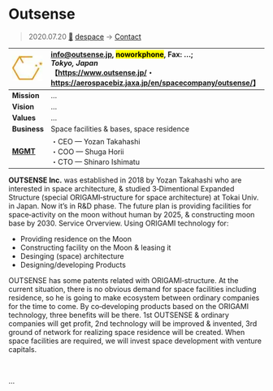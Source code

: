 # Outsense
> 2020.07.20 [🚀](../../index/index.md) [despace](../index.md) → [Contact](../contact.md)

|[![](../f/contact/o/outsense_logo1_thumb.webp)](../f/contact/o/outsense_logo1.png)|<info@outsense.jp>, <mark>noworkphone</mark>, Fax: …;<br> *Tokyo, Japan*<br> 【<https://www.outsense.jp/>・ <https://aerospacebiz.jaxa.jp/en/spacecompany/outsense/>】|
|:--|:--|
|**Mission**|…|
|**Vision**|…|
|**Values**|…|
|**Business**|Space facilities & bases, space residence|
|**[MGMT](../mgmt.md)**|・CEO — Yozan Takahashi<br> ・COO — Shuga Horii<br> ・CTO — Shinaro Ishimatu|

**OUTSENSE Inc.** was established in 2018 by Yozan Takahashi who are interested in space architecture, & studied 3‑Dimentional Expanded Structure (special ORIGAMI‑structure for space architecture) at Tokai Univ. in Japan. Now it’s in R&D phase. The future plan is providing facilities for space‑activity on the moon without human by 2025, & constructing moon base by 2030. Service Orverview. Using ORIGAMI technology for:

   - Providing residence on the Moon
   - Constructing facility on the Moon & leasing it
   - Desinging (space) architecture
   - Designing/developing Products

OUTSENSE has some patents related with ORIGAMI‑structure. At the current situation, there is no obvious demand for space facilities including residence, so he is going to make ecosystem between ordinary companies for the time to come. By co‑developing products based on the ORIGAMI technology, three benefits will be there. 1st OUTSENSE & ordinary companies will get profit, 2nd technology will be improved & invented, 3rd ground of network for realizing space residence will be created. When space facilities are required, we will invest space development with venture capitals.

<p style="page-break-after:always"> </p>

…

